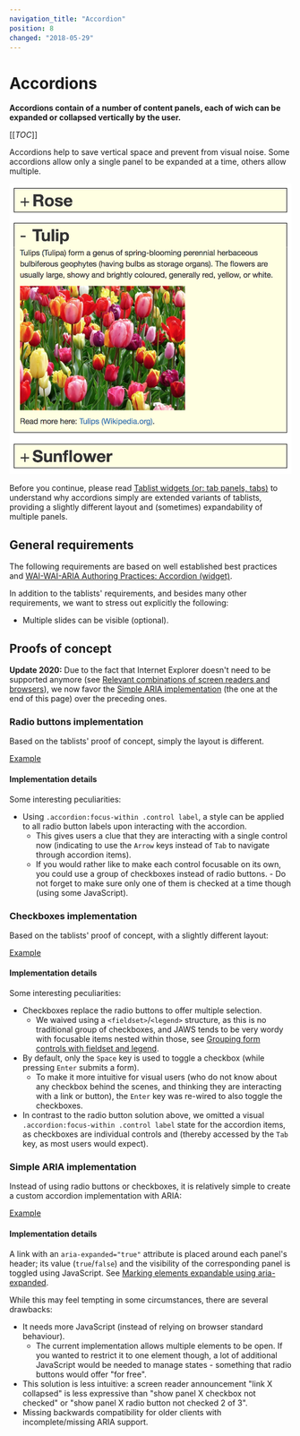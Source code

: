 ```yaml
---
navigation_title: "Accordion"
position: 8
changed: "2018-05-29"
---
```


# Accordions

**Accordions contain of a number of content panels, each of wich can be expanded or collapsed vertically by the user.**

[[_TOC_]]

Accordions help to save vertical space and prevent from visual noise. Some accordions allow only a single panel to be expanded at a time, others allow multiple.

![Accordion](_media/accordion.png)

Before you continue, please read [Tablist widgets (or: tab panels, tabs)](/examples/widgets/tablists) to understand why accordions simply are extended variants of tablists, providing a slightly different layout and (sometimes) expandability of multiple panels.

## General requirements

The following requirements are based on well established best practices and [WAI-WAI-ARIA Authoring Practices: Accordion (widget)](https://www.w3.org/TR/wai-aria-practices/#accordion).

In addition to the tablists' requirements, and besides many other requirements, we want to stress out explicitly the following:

- Multiple slides can be visible (optional).

## Proofs of concept

**Update 2020:** Due to the fact that Internet Explorer doesn't need to be supported anymore (see [Relevant combinations of screen readers and browsers](/knowledge/screen-readers/relevant-combinations)), we now favor the [Simple ARIA implementation](#simple-aria-implementation) (the one at the end of this page) over the preceding ones.

### Radio buttons implementation

Based on the tablists' proof of concept, simply the layout is different.

[Example](_examples/accordion-with-radio-buttons)

#### Implementation details

Some interesting peculiarities:

- Using `.accordion:focus-within .control label`, a style can be applied to all radio button labels upon interacting with the accordion.
    - This gives users a clue that they are interacting with a single control now (indicating to use the `Arrow` keys instead of `Tab` to navigate through accordion items).
    - If you would rather like to make each control focusable on its own, you could use a group of checkboxes instead of radio buttons.
          - Do not forget to make sure only one of them is checked at a time though (using some JavaScript).

### Checkboxes implementation

Based on the tablists' proof of concept, with a slightly different layout:

[Example](_examples/multi-accordion-with-checkboxes)

#### Implementation details

Some interesting peculiarities:

- Checkboxes replace the radio buttons to offer multiple selection.
    - We waived using a `<fieldset>`/`<legend>` structure, as this is no traditional group of checkboxes, and JAWS tends to be very wordy with focusable items nested within those, see [Grouping form controls with fieldset and legend](/examples/forms/grouping-with-fieldset-legend).
- By default, only the `Space` key is used to toggle a checkbox (while pressing `Enter` submits a form).
    - To make it more intuitive for visual users (who do not know about any checkbox behind the scenes, and thinking they are interacting with a link or button), the `Enter` key was re-wired to also toggle the checkboxes.
- In contrast to the radio button solution above, we omitted a visual `.accordion:focus-within .control label` state for the accordion items, as checkboxes are individual controls and (thereby accessed by the `Tab` key, as most users would expect).

### Simple ARIA implementation

Instead of using radio buttons or checkboxes, it is relatively simple to create a custom accordion implementation with ARIA:

[Example](_examples/accordion-with-aria)

#### Implementation details

A link with an `aria-expanded="true"` attribute is placed around each panel's header; its value (`true`/`false`) and the visibility of the corresponding panel is toggled using JavaScript. See [Marking elements expandable using aria-expanded](/examples/sensible-aria-usage/expanded).

While this may feel tempting in some circumstances, there are several drawbacks:

- It needs more JavaScript (instead of relying on browser standard behaviour).
    - The current implementation allows multiple elements to be open. If you wanted to restrict it to one element though, a lot of additional JavaScript would be needed to manage states - something that radio buttons would offer "for free".
- This solution is less intuitive: a screen reader announcement "link X collapsed" is less expressive than "show panel X checkbox not checked" or "show panel X radio button not checked 2 of 3".
- Missing backwards compatibility for older clients with incomplete/missing ARIA support.
